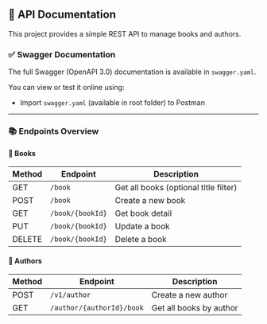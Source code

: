 ## 📘 API Documentation

This project provides a simple REST API to manage books and authors.

### ✅ Swagger Documentation

The full Swagger (OpenAPI 3.0) documentation is available in `swagger.yaml`.

You can view or test it online using:

- Import `swagger.yaml` (available in root folder) to Postman

---

### 📚 Endpoints Overview

#### 🔹 Books

| Method | Endpoint          | Description                |
|--------|-------------------|----------------------------|
| GET    | `/book`           | Get all books (optional title filter) |
| POST   | `/book`           | Create a new book          |
| GET    | `/book/{bookId}`  | Get book detail            |
| PUT    | `/book/{bookId}`  | Update a book              |
| DELETE | `/book/{bookId}`  | Delete a book              |

#### 🔹 Authors

| Method | Endpoint                | Description              |
|--------|-------------------------|--------------------------|
| POST   | `/v1/author`            | Create a new author      |
| GET    | `/author/{authorId}/book` | Get all books by author  |
